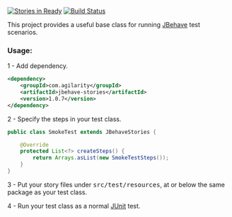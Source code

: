 [![Stories in Ready](https://badge.waffle.io/agilarity/jbehave-stories.png?label=ready&title=Ready)](https://waffle.io/agilarity/jbehave-stories)
[![Build Status](https://travis-ci.org/agilarity/jbehave-stories.svg?branch=master)](https://travis-ci.org/agilarity/jbehave-stories)

This project provides a useful base class for running [JBehave](http://jbehave.org/reference/stable/) test scenarios.

### Usage:
1 - Add dependency.
```xml
<dependency>
    <groupId>com.agilarity</groupId>
    <artifactId>jbehave-stories</artifactId>
    <version>1.0.7</version>
</dependency>
```
2 - Specify the steps in your test class.
```java
public class SmokeTest extends JBehaveStories {

    @Override
    protected List<?> createSteps() {
        return Arrays.asList(new SmokeTestSteps());
    }
}
```
3 - Put your story files under <tt>src/test/resources</tt>, at or below the same package as your test class.

4 - Run your test class as a normal [JUnit](http://junit.org/) test.
